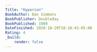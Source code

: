 ```yaml
---
Title: "Hyperion"
BookAuthor: Dan Simmons
BookPublisher: Doubleday
BookPublished: 1989
DateFinished: 2020-10-20T18:18:43-05:00
Rating: 4
_build:
    render: false
---
```


